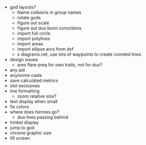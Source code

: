 - god layouts?
  - Name collsions in group names
  - rotate gods
  - figure out scale
  - figure out duo boon connctions
  - import full circle
  - import polylines
  - import areas
  - import ellipse arcs from dxf
  - x diagrams.net, use lots of waypoints to create connted lines
- design issues
  - ares flare preq for own traits, not for duo?
- any aid
- any/some casts
- save calculated metrics
- slot exclusives
- line formatting
  - zoom relative size?
- text display when small
- fix colors
- where does hermes go?
  - duo lines passing behind
- trinket display
- jump to god
- chrome graphic size
- fill screen
